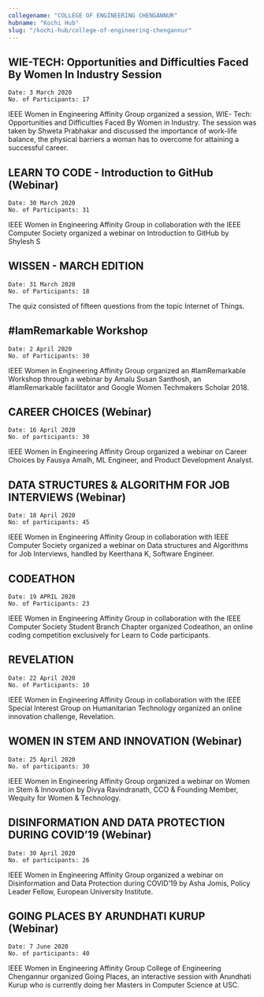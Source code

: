 ```yaml
---
collegename: "COLLEGE OF ENGINEERING CHENGANNUR"
hubname: "Kochi Hub"
slug: "/kochi-hub/college-of-engineering-chengannur"
---
```




## WIE-TECH: Opportunities and Difficulties Faced By Women In Industry Session

```Date: 3 March 2020```<br />
```No. of Participants: 17```

IEEE Women in Engineering Affinity Group organized a session, WIE- Tech: Opportunities and Difficulties Faced By Women in Industry. The session was taken by Shweta Prabhakar and discussed the importance of work-life balance, the physical barriers a woman has to overcome for attaining a successful career. 



## LEARN TO CODE - Introduction to GitHub (Webinar)

```Date: 30 March 2020```<br />
```No. of Participants: 31```

IEEE Women in Engineering Affinity Group in collaboration with the IEEE Computer Society organized a webinar on Introduction to GitHub by Shylesh S
 
## WISSEN - MARCH EDITION

```Date: 31 March 2020```<br />
```No. of Participants: 18```

The quiz consisted of fifteen questions from the topic Internet of Things.

## #IamRemarkable Workshop

```Date: 2 April 2020```<br />
```No. of Participants: 30```

IEEE Women in Engineering Affinity Group organized an #IamRemarkable Workshop through a webinar by Amalu Susan Santhosh, an #IamRemarkable facilitator and Google Women Techmakers Scholar  2018. 


## CAREER CHOICES (Webinar)

```Date: 16 April 2020```<br />
```No. of participants: 30```

IEEE Women in Engineering Affinity Group organized a webinar on Career Choices by Fausya Amalh, ML Engineer, and Product Development Analyst. 

## DATA STRUCTURES & ALGORITHM FOR JOB INTERVIEWS (Webinar)

```Date: 18 April 2020```<br />
```No: of participants: 45```

IEEE Women in Engineering Affinity Group in collaboration with IEEE Computer Society organized a webinar on Data structures and Algorithms for Job Interviews, handled by Keerthana K, Software Engineer. 

## CODEATHON

```Date: 19 APRIL 2020```<br />
```No. of Participants: 23```

IEEE Women in Engineering Affinity Group in collaboration with the IEEE Computer Society Student Branch Chapter organized Codeathon, an online coding competition exclusively for Learn to Code participants. 

## REVELATION

```Date: 22 April 2020```<br />
```No. of Participants: 10```

IEEE Women in Engineering Affinity Group in collaboration with the IEEE Special Interest Group on Humanitarian Technology organized an online innovation challenge, Revelation. 

## WOMEN IN STEM AND INNOVATION (Webinar)

```Date: 25 April 2020```<br />
```No. of participants: 30```

IEEE Women in Engineering Affinity Group organized a webinar on Women in Stem & Innovation by Divya Ravindranath, CCO & Founding Member, Wequity for Women & Technology. 


## DISINFORMATION AND DATA PROTECTION DURING COVID’19 (Webinar)

```Date: 30 April 2020```<br />
```No. of participants: 26```

IEEE Women in Engineering Affinity Group organized a webinar on Disinformation and Data Protection during COVID’19 by Asha Jomis, Policy Leader Fellow, European University Institute. 


## GOING PLACES BY ARUNDHATI KURUP (Webinar)

```Date: 7 June 2020```<br />
```No. of participants: 40```

IEEE Women in Engineering Affinity Group College of Engineering Chengannur organized Going Places, an interactive session with Arundhati Kurup who is currently doing her Masters in Computer Science at USC. 